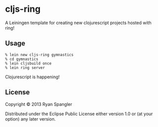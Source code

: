 # cljs-ring

A Leiningen template for creating new clojurescript projects hosted with ring!

## Usage

    % lein new cljs-ring gymnastics
    % cd gymnastics
    % lein cljsbuild once
    % lein ring server
    
Clojurescript is happening!

## License

Copyright © 2013 Ryan Spangler

Distributed under the Eclipse Public License either version 1.0 or (at
your option) any later version.
